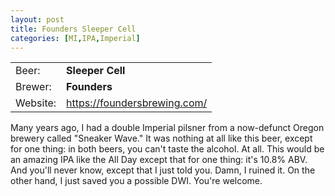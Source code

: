 ```yaml
---
layout: post
title: Founders Sleeper Cell
categories: [MI,IPA,Imperial]
---
```


|          |                                |
|----------|--------------------------------|
| Beer:    | __Sleeper Cell__               |
| Brewer:  | __Founders__                   |
| Website: | <https://foundersbrewing.com/> |

Many years ago, I had a double Imperial pilsner from a now-defunct Oregon brewery called "Sneaker Wave." It was nothing at all like this beer, except for one  thing: in both beers, you can't taste the alcohol. At all. This would be an amazing IPA like the All Day except that for one thing: it's 10.8% ABV. And you'll never know, except that I just told you. Damn, I ruined it. On the other hand, I just saved you a possible DWI. You're welcome.
